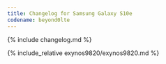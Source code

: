 ```yaml
---
title: Changelog for Samsung Galaxy S10e
codename: beyond0lte
---
```


{% include changelog.md %}

{% include_relative exynos9820/exynos9820.md %}
